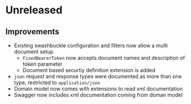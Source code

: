 # Unreleased

## Improvements

- Existing swashbuckle configuration and filters now allow a multi document
  setup
  - `FixedBearerToken` now accepts document names and description of token
    parameter
  - Document based securtiy definition extension is added
- `json` request and response types were documented as more than one type,
  restricted to `application/json`
- Domain model now comes with extensions to read xml documentation
- Swagger now includes xml documentation coming from doman model
